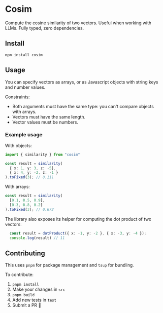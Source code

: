 # Cosim

Compute the cosine similarity of two vectors. Useful when working with LLMs. Fully typed, zero dependencies.

## Install

`npm install cosim`

## Usage

You can specify vectors as arrays, or as Javascript objects with string keys and number
values. 

Constraints:
- Both arguments must have the same type: you can't compare objects with arrays.
- Vectors must have the same length.
- Vector values must be numbers.

### Example usage

With objects:
```ts
import { similarity } from "cosim"

const result = similarity(
  { x: 1, y: 3, z: -5}, 
  { x: 4, y: -2, z: -1 }
).toFixed(3); // 0.111
```

With arrays:
```ts
const result = similarity(
  [0.1, 0.5, 0.9], 
  [0.3, 0.8, 0.2]
).toFixed(3); // 0.672
```

The library also exposes its helper for computing the dot product of two vectors:

```ts
  const result = dotProduct({ x: -1, y: -2 }, { x: -3, y: -4 });
  console.log(result) // 11
```

## Contributing

This uses `pnpm` for package management and `tsup` for bundling.

To contribute:

1. `pnpm install`
2. Make your changes in `src`
3. `pnpm build`
4. Add new tests in `test`
5. Submit a PR 🥳
